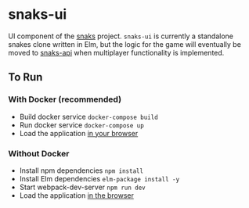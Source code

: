 # snaks-ui

UI component of the [snaks](https://github.com/tpflueger/snaks) project. `snaks-ui` is currently a standalone snakes clone written in Elm, but the logic for the game will eventually be moved to [snaks-api](https://github.com/tpflueger/snaks-api) when multiplayer functionality is implemented.

## To Run

### With Docker (recommended)

* Build docker service `docker-compose build`
* Run docker service `docker-compose up`
* Load the application [in your browser](http://localhost:8080)

### Without Docker

* Install npm dependencies `npm install`
* Install Elm dependencies `elm-package install -y`
* Start webpack-dev-server `npm run dev`
* Load the application [in the browser](http://0.0.0.0:8080)
